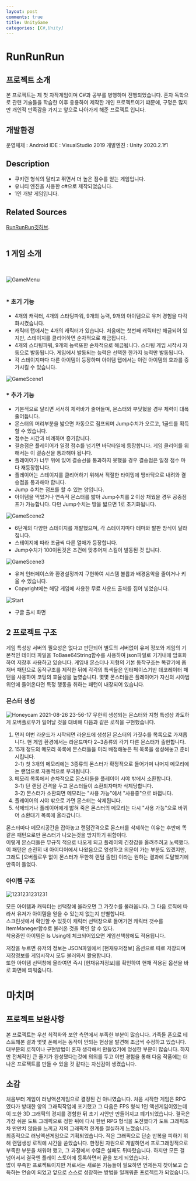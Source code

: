 ```yaml
---
layout: post
comments: true
title: UnityGame
categories: [C#,Unity]
---
```

# RunRunRun

## 프로젝트 소개
  본 프로젝트는 제 첫 자작게임이며 C#과 공부를 병행하며 진행되었습니다. 혼자 독학으로 관련 기술들을 학습한 이후 응용하여 제작한 개인 프로젝트이기 떄문에, 구멍은 많지만 개인적 만족감을 가지고 앞으로 나아가게 해준 프로젝트 입니다.
  
## 개발환경
  운영체제 : Android
  IDE : VisualStudio 2019
  개발엔진 : Unity 2020.2.1f1
  
## Description
*  쿠키런 형식의 달리고 뛰면서 더 높은 점수를 얻는 게임입니다.
*  유니티 엔진을 사용한 c#으로 제작되었습니다.
*  1인 개발 게임입니다.

## Related Sources

[RunRunRun깃허브](https://github.com/goldepond/RunBoyRun).
<br/>
<br/>

## 1 게임 소개
<br/>

![GameMenu](https://user-images.githubusercontent.com/37152976/114313345-1f8d7880-9b31-11eb-88f8-a8ac03d53e0d.gif)
<br/><br/>
### *  초기 기능
   *  4개의 캐릭터, 4개의 스타팅파워, 9개의 능력, 9개의 아이템으로 유저 경험을 다각화시켰습니다.
   *  캐릭터 탭에서는 4개의 캐릭터가 있습니다. 처음에는 첫번째 캐릭터만 해금되어 있지만, 스테이지를 클리어하면 순차적으로 해금됩니다.
   *  4개의 스타팅파워, 9개의 능력또한 순차적으로 해금됩니다. 스타팅  게임 시작시 자동으로 발동됩니다. 게임에서 발동되는 능력은 선택한 한가지 능력만 발동됩니다.
   *  각 스테이지마다 다른 아이템이 등장하며 아이템 탭에서는 이런 아이템의 효과를 증가시킬 수 있습니다.
   
   
![GameScene1](https://user-images.githubusercontent.com/37152976/114377965-329c5900-9bc2-11eb-8d93-76663f502447.gif)
### *  추가 기능
* 기본적으로 달리면 서서히 체력바가 줄어들며, 몬스터와 부딫혔을 경우 체력이 대폭 줄어듭니다.
* 몬스터의 머리부분을 밟으면 자동으로 점프되며 Jump수치가 오르고, 1골드를 획득할 수 있습니다.
* 점수는 시간과 비례하며 증가합니다.
* 결승점은 플레이어가 일정 점수를 넘기면 바닥타일에 등장합니다. 게임 클리어를 위해서는 이 결승선을 통과해야 됩니다.
* 플레이어가 너무 위에 있어 결승선을 통과하지 못했을 경우 결승점은 일정 점수 마다 재등장합니다.
* 플레이어는 스테이지를 클리어하기 위해서 적절한 타이밍에 땅바닥으로 내려와 결승점을 통과해야 합니다.
* Jump 수치는 점프를 할 수 있는 양입니다.
* 아이템을 먹었거나 연속적 몬스터를 밟아 Jump수치를 2 이상 채웠을 경우 공중점프가 가능합니다. 다만 Jump수치는 땅을 밟으면 1로 초기화됩니다.

![GameScene2](https://user-images.githubusercontent.com/37152976/114378064-4942b000-9bc2-11eb-8c65-d3beb8d3e54d.gif)

* 6단계의 다양한 스테이지를 개발했으며, 각 스테이지마다 테마와 발판 방식이 달라집니다. 
* 스테이지에 따라 조금씩 다른 열매가 등장합니다.
* Jump수치가 100이된것은 조건에 맞추어져 스킬이 발동된 것 입니다.

![GameScene3](https://user-images.githubusercontent.com/37152976/114378108-5790cc00-9bc2-11eb-85d4-9a29240a65d7.gif)


* 유저 인터페이스와 환경설정까지 구현하여 시스템 볼륨과 배경음악을 줄이거나 키울 수 있습니다.
* Copyright에는 해당 게임에 사용한 무료 사운드 출처를 집어 넣었습니다.


![Start](https://user-images.githubusercontent.com/37152976/115267226-e6c65280-a173-11eb-9273-a52e032e171c.png)

* 구글 출시 화면


## 2 프로젝트 구조
게임 특성상 서버의 필요성은 없다고 판단되어 별도의 서버없이 유저 정보와 게임의 기본적인 데이터 파일을 ToBase64String함수를 사용하여 json파일로 기기내에 암호화하여 저장후 사용하고 있습니다.
게임내 몬스터나 지형의 기본 동작구조는 똑같기에 옵저버 패턴으로 동작구조를 제작한 뒤에 각각의 특색들은 인터페이스기반 데코레이터 패턴을 사용하여 코딩의 효율성을 높였습니다.
몇몇 몬스터들은 플레이어가 자신의 시야범위안에 들어온다면 특정 행동을 취하는 패턴이 내장되어 있습니다.  

### 몬스터 생성
![Honeycam 2021-08-26 23-56-17](https://user-images.githubusercontent.com/37152976/130986558-d6e5d1a8-5dfe-4415-912b-5a132a51fb69.gif)
무한히 생성되는 몬스터와 지형 특성상 과도하게 오버플로우가 일어날 것을 대비해 다음과 같은 로직을 구현했습니다.  

1) 먼저 이번 라운드가 시작되면 라운드에 생성된 몬스터의 가짓수를 목록으로 가져옵니다. 현 게임 환경에서는 라운드마다 2~3종류의 각기 다른 몬스터가 출현합니다.  
2) 15개 정도의 메모리 목록에 몬스터들을 미리 배정해놓은 뒤 목록을 생성해놓고 준비시킵니다.  
  2-1) 첫 3개의 메모리에는 3종류의 몬스터가 확정적으로 들어가며 나머지 메모리에는 랜덤으로 자동적으로 부과됩니다.  
3) 메모리 목록에서 순차적으로 몬스터들을 플레이어 시야 밖에서 소환합니다.   
  3-1) 단 랜덤 간격을 두고 몬스터들이 소환되자마자 삭제당합니다.  
  3-2) 몬스터가 소환되면 메모리는 "사용 가능"에서 "사용중"으로 바뀝니다.  
4) 플레이어의 시야 밖으로 가면 몬스터는 삭제됩니다.  
5) 삭제되거나 플레이어에게 밟혀 죽은 몬스터의 메모리는 다시 "사용 가능"으로 바뀌어 소환대기 목록에 올라갑니다.  
  
몬스터마다 메모리공간을 잡아놓고 랜덤간격으로 몬스터를 삭제하는 이유는 후반에 똑같은 패턴으로만 몬스터가 나오는것을 방지하기 위함이다.  
이렇게 몬스터들은 무규칙 적으로 나오게 되고 플레이의 긴장감을 올려주려고 노력했다.  
이 패턴은 순전히 내 아이디어에서 나왔음으로 엉성하고 의문이 가는 부분도 있겠지만, 그래도 [오버플로우 없이 몬스터가 무한히 랜덤 출현] 이라는 원하는 결과에 도달했기에 만족이 들었다.  
    
### 아이템 구조  
     
![1231231231231](https://user-images.githubusercontent.com/37152976/131011325-26b89dcf-ef70-4e6a-9833-80f5036c8467.png)  
    
모든 아이템과 캐릭터는 선택창에 올라오면 그 가짓수를 불러옵니다. 그 다음 로직에 따라서 유저가 아이템을 얻을 수 있는지 없는지 판별합니다.   
스크린샷에서 확인할 수 있듯이 캐릭터 선택창으로 들어가면 캐릭터 갯수를 ItemManeger함수로 불러온 것을 확인 할 수 있다.  
착용중인 아이템은 Is Using에 체크되어있으면 게임선책창에도 적용됩니다.   
  
저장을 누르면 유저의 정보는 JSON파일에서 [현재유저정보] 옵션으로 따로 저장되며 저장정보를 게임시작시 모두 불러와서 활용합니다.  
또한 아이템 선택창에 올라여면 즉시 [현재유저정보]를 확인하여 현재 적용된 옵션을 바로 화면에 띄워줍니다.  



# 마치며

## 프로젝트 보완사항  
 본 프로젝트는 우선 최적화와 보안 측면에서 부족한 부분이 많습니다. 가족들 폰으로 테스트해본 결과 몇몇 폰에서는 동작이 안되는 현상을 발견해 조금씩 수정하고 있습니다. 대부분의 로직이나 구현방법이 혼자 생각해서 만들었기에 엉성한 부분이 많습니다. 하지만 전체적인 큰 줄기가 완성됐다는것에 의의를 두고 이번 경험을 통해 다음 작품에는 더 나은 프로젝트를 만들 수 있을 것 같다는 자신감이 생겼습니다.  
 
 ## 소감  
 처음부터 게임이 러닝액션게임으로 결정된 건 아니였습니다. 처음 시작한 게임은 RPG였다가 방대한 양의 그래픽작업에 포기했고 그 다음은 FPS 형식 1인 액션게임이였는데 이 또한 3D 그래픽의 경지를 경험한 뒤 초기 시안만 만들어지고 폐기되었습니다. 결국은 가장 쉬운 도트 그래픽으로 정한 뒤에 다시 한번 RPG 형식을 도전했다가 도트 그래픽조차 만만치 않음을 느끼고 저의 그래픽적 한계를 절실하게 느꼈습니다.   
 최종적으로 러닝액션게임으로 기획되었습니다. 적은 그래픽으로 단순 반복을 피하기 위해 랜덤생성 로직에 시간을 쏟았습니다. 한정된 자원으로 개발하면서 프로그래밍적으로 부족한 부분을 채워야 했고, 그 과정에서 수많은 실패도 뒤따랐습니다. 하지만 모든 걸 넘어서서 결국엔 플레이 스토어에 등록하면서 끝을 보게 되었습니다.   
 많이 부족한 프로젝트이지만 저로서는 새로운 기능들이 필요하면 언제든지 찾아보고 습득하는 연습이 되었고 앞으로 스스로 성장하는 방법을 일깨워준 프로젝트가 되었습니다.  




   
   
   
   



